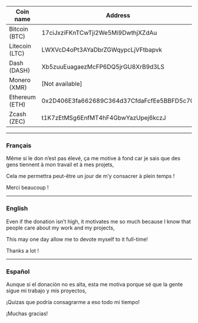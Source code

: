 | Coin name      | Address                                    |
|----------------|--------------------------------------------|
| Bitcoin (BTC)  | 17ciJxziFKnTCwTji2We5Mi9DwthjXZdAu         |
| Litecoin (LTC) | LWXVcD4oPt3AYaDbrZGWqypcLjVFtbapvk         |
| Dash (DASH)    | Xb5zuuEuagaezMcFP6DQ5jrGU8XrB9d3LS         |
| Monero (XMR)   | [Not available]                            |
| Ethereum (ETH) | 0x2D406E3fa662689C364d37CfdaFcfEe5BBFD5c7C |
| Zcash (ZEC)    | t1K7zEtMSg6EnfMT4hF4GbwYazUpej6kczJ        |

---------------------------------------------------------------

### Français
Même si le don n’est pas élevé, ça me motive à fond car je sais que des gens tiennent à mon travail et à mes projets,

Cela me permettra peut-être un jour de m’y consacrer à plein temps !

Merci beaucoup !

---------------------------------------------------------------

### English
Even if the donation isn’t high, it motivates me so much because I know that people care about my work and my projects,

This may one day allow me to devote myself to it full-time!

Thanks a lot !

---------------------------------------------------------------

### Español
Aunque si el donación no es alta, esta me motiva porque sé que la gente sigue mi trabajo y mis proyectos,

¡Quizas que podría consagrarme a eso todo mi tiempo!

¡Muchas gracias!
